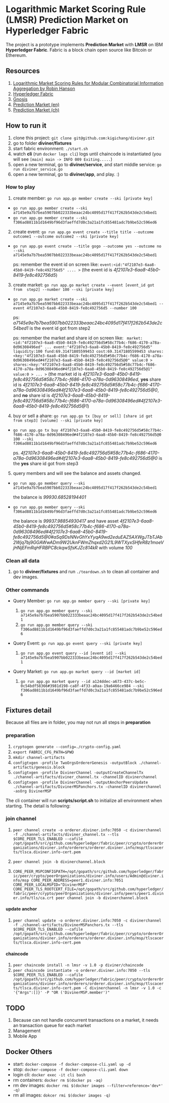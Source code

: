 # Logarithmic Market Scoring Rule (LMSR) Prediction Market on Hyperledger Fabric

The project is a prototype implements **Prediction Market** with **LMSR** on IBM **Hyperledger Fabric**. Fabric is a block chain open source like Bitcoin or Ethereum.

## Resources
1. [Logarithmic Market Scoring Rules for Modular Combinatorial Information Aggregation by Robin Hanson](http://mason.gmu.edu/~rhanson/mktscore.pdf)
2. [Hyperledger Fabric](https://hyperledger-fabric.readthedocs.io/en/release/)
3. [Gnosis](https://gnosis.pm/)
4. [Prediction Market (en)](https://en.wikipedia.org/wiki/Prediction_market)
5. [Prediction Market (ch)](https://zh.wikipedia.org/wiki/%E9%A2%84%E6%B5%8B%E5%B8%82%E5%9C%BA)

## How to run it
1. clone this project: `git clone git@github.com:kigichang/diviner.git`
2. go to folder **diviner/fixtures**
3. start fabric environment: `./start.sh`
4. watch **cli** (run `docker logs cli`) logs until chaincode is instantiated (you will see `[main] main -> INFO 009 Exiting.....`)
5. open a new terminal, go to **diviner/service**, and start middle service: `go run diviner_service.go`
6. open a new terminal, go to **diviner/app**, and play. :)

### How to play
1. create member: `go run app.go member create --ski [private key]`
  * `go run app.go member create --ski a7145e9a7b7bea5907bb022333beaac24bc4095d17f417f262b543de2c54bed1`
  * `go run app.go member create --ski f306ad8811b1d1649bf96d3faeffd7d0c3a21a1fc855481adc7b9be52c596ed6`

2. create event: `go run app.go event create --title title --outcome outcome1 --outcome outcome2 --ski [private key]`
  * `go run app.go event create --title gogo --outcome yes --outcome no --ski a7145e9a7b7bea5907bb022333beaac24bc4095d17f417f262b543de2c54bed1`

    ps: remember the event id on screen like: `event:<id:"4f2107e3-6aa8-45b0-8419-fe8c492756d5" .... >` (the event id is *4f2107e3-6aa8-45b0-8419-fe8c492756d5*)

3. create market: `go run app.go market create --event [event_id got from  step2] --number 100 --ski [private key]`
  * `go run app.go market create --ski a7145e9a7b7bea5907bb022333beaac24bc4095d17f417f262b543de2c54bed1 --event 4f2107e3-6aa8-45b0-8419-fe8c492756d5 --number 100`

    ps: *a7145e9a7b7bea5907bb022333beaac24bc4095d17f417f262b543de2c54bed1* is the event id got from step2

    ps: remember the market and share id on screen like: ` market:<id:"4f2107e3-6aa8-45b0-8419-fe8c492756d5#58c77b4c-f686-4170-a78a-0d96308496ed" ... event:"4f2107e3-6aa8-45b0-8419-fe8c492756d5" liquidity:100 fund:69.31471805599453 cost:69.31471805599453 shares:<key:"4f2107e3-6aa8-45b0-8419-fe8c492756d5#58c77b4c-f686-4170-a78a-0d96308496ed#4f2107e3-6aa8-45b0-8419-fe8c492756d5@0" value:0 > shares:<key:"4f2107e3-6aa8-45b0-8419-fe8c492756d5#58c77b4c-f686-4170-a78a-0d96308496ed#4f2107e3-6aa8-45b0-8419-fe8c492756d5@1" value:0 > ... >` (the market id is *4f2107e3-6aa8-45b0-8419-fe8c492756d5#58c77b4c-f686-4170-a78a-0d96308496ed*, **yes** share id is *4f2107e3-6aa8-45b0-8419-fe8c492756d5#58c77b4c-f686-4170-a78a-0d96308496ed#4f2107e3-6aa8-45b0-8419-fe8c492756d5@0*, and **no** share id is *4f2107e3-6aa8-45b0-8419-fe8c492756d5#58c77b4c-f686-4170-a78a-0d96308496ed#4f2107e3-6aa8-45b0-8419-fe8c492756d5@1*)

4. buy or sell a ahare: `go run app.go tx [buy or sell] [share id got from step3] [volume] --ski [private key]`

  * `go run app.go tx buy 4f2107e3-6aa8-45b0-8419-fe8c492756d5#58c77b4c-f686-4170-a78a-0d96308496ed#4f2107e3-6aa8-45b0-8419-fe8c492756d5@0 100 --ski f306ad8811b1d1649bf96d3faeffd7d0c3a21a1fc855481adc7b9be52c596ed6`

    ps. *4f2107e3-6aa8-45b0-8419-fe8c492756d5#58c77b4c-f686-4170-a78a-0d96308496ed#4f2107e3-6aa8-45b0-8419-fe8c492756d5@0* is the **yes** share id got from step3

5. query members and will see the balance and assets changed.
  * `go run app.go member query --ski a7145e9a7b7bea5907bb022333beaac24bc4095d17f417f262b543de2c54bed1`

    the balance is *99930.68528194401*

  * `go run app.go member query --ski f306ad8811b1d1649bf96d3faeffd7d0c3a21a1fc855481adc7b9be52c596ed6`

    the balance is *99937.98854930417* and have asset *4f2107e3-6aa8-45b0-8419-fe8c492756d5#58c77b4c-f686-4170-a78a-0d96308496ed#4f2107e3-6aa8-45b0-8419-fe8c492756d5@0#aSq9DsNNvGhYxYyqA9wd2eduEAZ5AXWgJTbTJAb2Wjq7bj9GGAWwADm9W2UknFWmZhqxd2G21L9WTXyxSHfeR8z1moeVjHNjEFmRqHFRBPC8ckqwSfsKJZc814kR* with volume *100*

### Clean all data
1. go to **diviner/fixtures** and run `./teardown.sh` to clean all container and dev images.

### Other commands
* Query Member: `go run app.go member query --ski [private key]`
  1. `go run app.go member query --ski a7145e9a7b7bea5907bb022333beaac24bc4095d17f417f262b543de2c54bed1`
  2. `go run app.go member query --ski f306ad8811b1d1649bf96d3faeffd7d0c3a21a1fc855481adc7b9be52c596ed6`


* Query Event: `go run app.go event query --ski [private key]`
  1. `go run app.go event query --id [event id] --ski a7145e9a7b7bea5907bb022333beaac24bc4095d17f417f262b543de2c54bed1`


* Query Market: `go run app.go market query --id [market id]`
  1. `go run app.go market query --id a124ddec-a673-437c-be5c-0c54bdf58366#3981d198-ca8f-4f33-a0aa-19a6466ce984 --ski f306ad8811b1d1649bf96d3faeffd7d0c3a21a1fc855481adc7b9be52c596ed6`

## Fixtures detail

Because all files are in folder, you may not run all steps in **preparation**

### preparation
1. `cryptogen generate --config=./crypto-config.yaml`
2. `export FABRIC_CFG_PATH=$PWD`
3. `mkdir channel-artifacts`
4. `configtxgen -profile TwoOrgsOrdererGenesis -outputBlock ./channel-artifacts/genesis.block`
5. `configtxgen -profile DivinerChannel -outputCreateChannelTx ./channel-artifacts/diviner_channel.tx -channelID divinerchannel`
6. `configtxgen -profile DivinerChannel -outputAnchorPeersUpdate ./channel-artifacts/DivinerMSPanchors.tx -channelID divinerchannel -asOrg DivinerMSP`


The cli container will run **scripts/script.sh** to initialize all environment when starting. The detail is following:

### join channel
1. `peer channel create -o orderer.diviner.info:7050 -c divinerchannel -f ./channel-artifacts/diviner_channel.tx --tls $CORE_PEER_TLS_ENABLED --cafile /opt/gopath/src/github.com/hyperledger/fabric/peer/crypto/ordererOrganizations/diviner.info/orderers/orderer.diviner.info/msp/tlscacerts/tlsca.diviner.info-cert.pem`
2. `peer channel join -b divinerchannel.block`

3. `CORE_PEER_MSPCONFIGPATH=/opt/gopath/src/github.com/hyperledger/fabric/peer/crypto/peerOrganizations/diviner.info/users/Admin@diviner.info/msp CORE_PEER_ADDRESS=peer1.diviner.info:7051 CORE_PEER_LOCALMSPID="DivinerMSP" CORE_PEER_TLS_ROOTCERT_FILE=/opt/gopath/src/github.com/hyperledger/fabric/peer/crypto/peerOrganizations/diviner.info/peers/peer1.diviner.info/tls/ca.crt peer channel join -b divinerchannel.block`

#### update anchor
1. `peer channel update -o orderer.diviner.info:7050 -c divinerchannel -f ./channel-artifacts/DivinerMSPanchors.tx --tls $CORE_PEER_TLS_ENABLED --cafile /opt/gopath/src/github.com/hyperledger/fabric/peer/crypto/ordererOrganizations/diviner.info/orderers/orderer.diviner.info/msp/tlscacerts/tlsca.diviner.info-cert.pem`

#### chaincode
1. `peer chaincode install -n lmsr -v 1.0 -p diviner/chaincode`
2. `peer chaincode instantiate -o orderer.diviner.info:7050 --tls $CORE_PEER_TLS_ENABLED --cafile /opt/gopath/src/github.com/hyperledger/fabric/peer/crypto/ordererOrganizations/diviner.info/orderers/orderer.diviner.info/msp/tlscacerts/tlsca.diviner.info-cert.pem -C divinerchannel -n lmsr -v 1.0 -c '{"Args":[]}' -P "OR ('DivinerMSP.member')"`

## TODO
1. Because can not handle concurrent transactions on a market, it needs an transaction queue for each market
2. Management
3. Mobile App

## Docker Others
* start: `docker-compose -f docker-compose-cli.yaml up -d`
* stop: `docker-compose -f docker-compose-cli.yaml down`
* login cli: `docker exec -it cli bash`
* rm containers: `docker rm $(docker ps -aq)`
* rm dev images: `docker rmi $(docker images --filter=reference='dev*' -q)`
* rm all images: `dokcer rmi $(docker images -q)`
